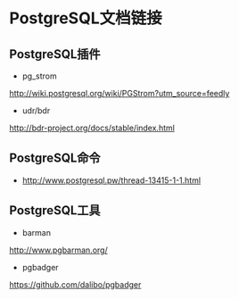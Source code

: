 
PostgreSQL文档链接
==================



PostgreSQL插件
--------------

* pg_strom

<http://wiki.postgresql.org/wiki/PGStrom?utm_source=feedly>


* udr/bdr

<http://bdr-project.org/docs/stable/index.html>



PostgreSQL命令
--------------

* <http://www.postgresql.pw/thread-13415-1-1.html>



PostgreSQL工具
--------------

* barman

<http://www.pgbarman.org/>


* pgbadger

<https://github.com/dalibo/pgbadger>
